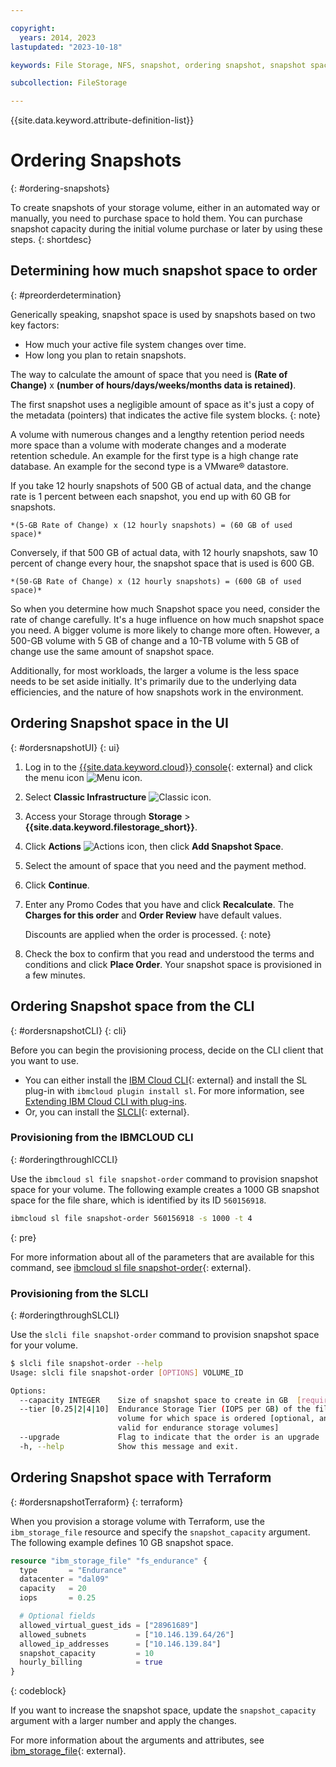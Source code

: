 ```yaml
---

copyright:
  years: 2014, 2023
lastupdated: "2023-10-18"

keywords: File Storage, NFS, snapshot, ordering snapshot, snapshot space

subcollection: FileStorage

---
```

{{site.data.keyword.attribute-definition-list}}


# Ordering Snapshots
{: #ordering-snapshots}

To create snapshots of your storage volume, either in an automated way or manually, you need to purchase space to hold them. You can purchase snapshot capacity during the initial volume purchase or later by using these steps.
{: shortdesc}

## Determining how much snapshot space to order
{: #preorderdetermination}

Generically speaking, snapshot space is used by snapshots based on two key factors:
- How much your active file system changes over time.
- How long you plan to retain snapshots.

The way to calculate the amount of space that you need is **(Rate of Change)** x **(number of hours/days/weeks/months data is retained)**.

The first snapshot uses a negligible amount of space as it's just a copy of the metadata (pointers) that indicates the active file system blocks.
{: note}

A volume with numerous changes and a lengthy retention period needs more space than a volume with moderate changes and a moderate retention schedule. An example for the first type is a high change rate database. An example for the second type is a VMware&reg; datastore.

If you take 12 hourly snapshots of 500 GB of actual data, and the change rate is 1 percent between each snapshot, you end up with 60 GB for snapshots.

    *(5-GB Rate of Change) x (12 hourly snapshots) = (60 GB of used space)*

Conversely, if that 500 GB of actual data, with 12 hourly snapshots, saw 10 percent of change every hour, the snapshot space that is used is 600 GB.

    *(50-GB Rate of Change) x (12 hourly snapshots) = (600 GB of used space)*

So when you determine how much Snapshot space you need, consider the rate of change carefully. It's a huge influence on how much snapshot space you need. A bigger volume is more likely to change more often. However, a 500-GB volume with 5 GB of change and a 10-TB volume with 5 GB of change use the same amount of snapshot space.

Additionally, for most workloads, the larger a volume is the less space needs to be set aside initially. It's primarily due to the underlying data efficiencies, and the nature of how snapshots work in the environment.

## Ordering Snapshot space in the UI
{: #ordersnapshotUI}
{: ui}

1. Log in to the [{{site.data.keyword.cloud}} console](/login){: external} and click the menu icon ![Menu icon](../icons/icon_hamburger.svg "Menu").
2. Select **Classic Infrastructure** ![Classic icon](../icons/classic.svg "Classic").
3. Access your Storage through **Storage** > **{{site.data.keyword.filestorage_short}}**.
4. Click **Actions** ![Actions icon](../icons/action-menu-icon.svg "Actions"), then click **Add Snapshot Space**.
5. Select the amount of space that you need and the payment method.
6. Click **Continue**.
7. Enter any Promo Codes that you have and click **Recalculate**. The **Charges for this order** and **Order Review** have default values.

   Discounts are applied when the order is processed.
   {: note}

8. Check the box to confirm that you read and understood the terms and conditions and click **Place Order**. Your snapshot space is provisioned in a few minutes.

## Ordering Snapshot space from the CLI
{: #ordersnapshotCLI}
{: cli}

Before you can begin the provisioning process, decide on the CLI client that you want to use.

* You can either install the [IBM Cloud CLI](/docs/cli){: external} and install the SL plug-in with `ibmcloud plugin install sl`. For more information, see [Extending IBM Cloud CLI with plug-ins](/docs/cli?topic=cli-plug-ins).
* Or, you can install the [SLCLI](https://softlayer-python.readthedocs.io/en/latest/cli/){: external}.

### Provisioning from the IBMCLOUD CLI
{: #orderingthroughICCLI}

Use the `ibmcloud sl file snapshot-order` command to provision snapshot space for your volume. The following example creates a 1000 GB snapshot space for the file share, which is identified by its ID `560156918`.

```sh
ibmcloud sl file snapshot-order 560156918 -s 1000 -t 4
```
{: pre}

For more information about all of the parameters that are available for this command, see [ibmcloud sl file snapshot-order](/docs/cli?topic=cli-sl-file-storage-service#sl_file_snapshot_order){: external}.

### Provisioning from the SLCLI
{: #orderingthroughSLCLI}

Use the `slcli file snapshot-order` command to provision snapshot space for your volume. 

```sh
$ slcli file snapshot-order --help
Usage: slcli file snapshot-order [OPTIONS] VOLUME_ID

Options:
  --capacity INTEGER    Size of snapshot space to create in GB  [required]
  --tier [0.25|2|4|10]  Endurance Storage Tier (IOPS per GB) of the file
                        volume for which space is ordered [optional, and only
                        valid for endurance storage volumes]
  --upgrade             Flag to indicate that the order is an upgrade
  -h, --help            Show this message and exit.
```

## Ordering Snapshot space with Terraform
{: #ordersnapshotTerraform}
{: terraform}

When you provision a storage volume with Terraform, use the `ibm_storage_file` resource and specify the `snapshot_capacity` argument. The following example defines 10 GB snapshot space.

```terraform
resource "ibm_storage_file" "fs_endurance" {
  type       = "Endurance"
  datacenter = "dal09"
  capacity   = 20
  iops       = 0.25

  # Optional fields
  allowed_virtual_guest_ids = ["28961689"]
  allowed_subnets           = ["10.146.139.64/26"]
  allowed_ip_addresses      = ["10.146.139.84"]
  snapshot_capacity         = 10
  hourly_billing            = true
}
```
{: codeblock}

If you want to increase the snapshot space, update the `snapshot_capacity` argument with a larger number and apply the changes.

For more information about the arguments and attributes, see [ibm_storage_file](https://registry.terraform.io/providers/IBM-Cloud/ibm/latest/docs/resources/storage_file){: external}.
